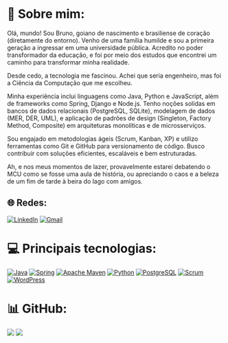 # 💫 Sobre mim:
Olá, mundo! 
Sou Bruno, goiano de nascimento e brasiliense de coração (diretamente do entorno). Venho de uma família humilde e sou a primeira geração a ingressar em uma universidade pública. Acredito no poder transformador da educação, e foi por meio dos estudos que encontrei um caminho para transformar minha realidade.

Desde cedo, a tecnologia me fascinou. Achei que seria engenheiro, mas foi a Ciência da Computação que me escolheu. 

Minha experiência inclui linguagens como Java, Python e JavaScript, além de frameworks como Spring, Django e Node.js. Tenho noções solidas em bancos de dados relacionais (PostgreSQL, SQLite), modelagem de dados (MER, DER, UML), e aplicação de padrões de design (Singleton, Factory Method, Composite) em arquiteturas monolíticas e de microsserviços.

Sou engajado em metodologias ágeis (Scrum, Kanban, XP) e utilizo ferramentas como Git e GitHub para versionamento de código. Busco contribuir com soluções eficientes, escaláveis e bem estruturadas.

Ah, e nos meus momentos de lazer, provavelmente estarei debatendo o MCU como se fosse uma aula de história, ou apreciando o caos e a beleza de um fim de tarde à beira do lago com amigos.

## 🌐 Redes:
[![LinkedIn](https://img.shields.io/badge/LinkedIn-0077B5?style=for-the-badge&logo=linkedin&logoColor=white)](https://www.linkedin.com/in/brnduol/) [![Gmail](https://img.shields.io/badge/Gmail-D14836?style=for-the-badge&logo=gmail&logoColor=white)](mailto:beduardolima7+github@gmail.com?subject=&body=)

# 💻 Principais tecnologias:
[![Java](https://img.shields.io/badge/Java-%23ED8B00.svg?style=for-the-badge&logo=openjdk&logoColor=white)](https://www.java.com/)
[![Spring](https://img.shields.io/badge/Spring-%236DB33F.svg?style=for-the-badge&logo=spring&logoColor=white)](https://spring.io/)
[![Apache Maven](https://img.shields.io/badge/Apache%20Maven-C71A36?style=for-the-badge&logo=Apache%20Maven&logoColor=white)](https://maven.apache.org/)
[![Python](https://img.shields.io/badge/Python-3776AB?style=for-the-badge&logo=python&logoColor=white)](https://www.python.org/)
[![PostgreSQL](https://img.shields.io/badge/PostgreSQL-4169E1.svg?style=for-the-badge&logo=postgresql&logoColor=white)](https://www.postgresql.org/)
[![Scrum](https://img.shields.io/badge/Scrum-6DB33F?style=for-the-badge&logo=scrum&logoColor=white)](https://www.scrum.org/)
[![WordPress](https://img.shields.io/badge/WordPress-21759B?style=for-the-badge&logo=wordpress&logoColor=white)](https://wordpress.org/)

# 📊 GitHub:
![](https://github-readme-stats.vercel.app/api?username=brnduol&theme=blue-green&hide_border=false&include_all_commits=false&count_private=true) ![](https://github-readme-stats.vercel.app/api/top-langs/?username=brnduol&theme=blue-green&hide_border=false&include_all_commits=false&count_private=true&layout=compact)
